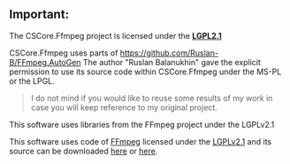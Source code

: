 ﻿## Important: ##

The CSCore.Ffmpeg project is licensed under the **[LGPL2.1](https://www.gnu.org/licenses/old-licenses/lgpl-2.1.html)**

CSCore.Ffmpeg uses parts of https://github.com/Ruslan-B/FFmpeg.AutoGen
The author "Ruslan Balanukhin" gave the explicit permission to use its source code
within CSCore.Ffmpeg under the MS-PL or the LPGL.
> I do not mind if you would like to reuse some results of my work in case you will keep reference to my original project.

This software uses libraries from the FFmpeg project under the LGPLv2.1

This software uses code of [FFmpeg](http://ffmpeg.org) licensed under the 
[LGPLv2.1](http://www.gnu.org/licenses/old-licenses/lgpl-2.1.html>LGPLv2.1) and 
its source can be downloaded [here](https://github.com/filoe/cscore) or [here](https://github.com/filoe/cscore/tree/ffmpeg).